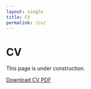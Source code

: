 ```yaml
---
layout: single
title: CV
permalink: /cv/
---
```


# CV

This page is under construction.

[Download CV PDF](/files/cv.pdf)
